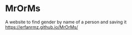 # MrOrMs
A website to find gender by name of a person and saving it 
https://erfanrmz.github.io/MrOrMs/
